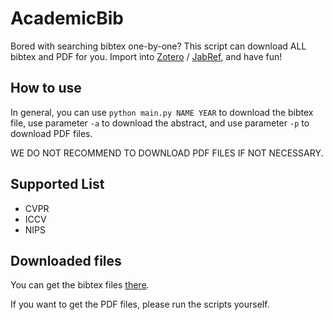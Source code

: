 # AcademicBib

Bored with searching bibtex one-by-one? This script can download ALL bibtex and PDF for you. Import into [Zotero](https://www.zotero.org/) / [JabRef](http://www.jabref.org/), and have fun!

## How to use

In general, you can use `python main.py NAME YEAR` to download the bibtex file, use parameter `-a` to download the abstract, and use parameter `-p` to download PDF files.

WE DO NOT RECOMMEND TO DOWNLOAD PDF FILES IF NOT NECESSARY.

## Supported List

+ CVPR
+ ICCV
+ NIPS

## Downloaded files

You can get the bibtex files [there](https://drive.google.com/open?id=1_Z-Ce6FFeu9rIx5ZXMDKqgYHYBf1blCi). 

If you want to get the PDF files, please run the scripts yourself.
